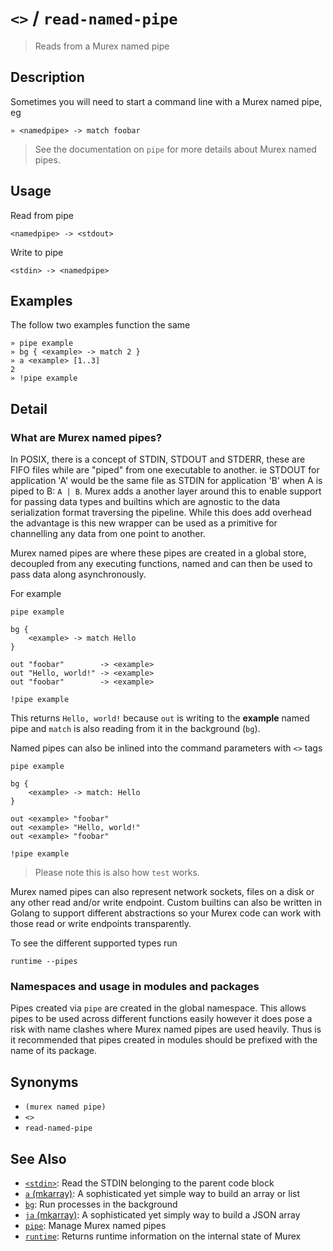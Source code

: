 # `<>` / `read-named-pipe`

> Reads from a Murex named pipe

## Description

Sometimes you will need to start a command line with a Murex named pipe, eg

```
» <namedpipe> -> match foobar
```

> See the documentation on `pipe` for more details about Murex named pipes.

## Usage

Read from pipe

```
<namedpipe> -> <stdout>
```

Write to pipe

```
<stdin> -> <namedpipe>
```

## Examples

The follow two examples function the same

```
» pipe example
» bg { <example> -> match 2 }
» a <example> [1..3]
2
» !pipe example
```

## Detail

### What are Murex named pipes?

In POSIX, there is a concept of STDIN, STDOUT and STDERR, these are FIFO files
while are "piped" from one executable to another. ie STDOUT for application 'A'
would be the same file as STDIN for application 'B' when A is piped to B:
`A | B`. Murex adds a another layer around this to enable support for passing
data types and builtins which are agnostic to the data serialization format
traversing the pipeline. While this does add overhead the advantage is this new
wrapper can be used as a primitive for channelling any data from one point to
another.

Murex named pipes are where these pipes are created in a global store,
decoupled from any executing functions, named and can then be used to pass
data along asynchronously.

For example

```
pipe example

bg {
    <example> -> match Hello
}

out "foobar"        -> <example>
out "Hello, world!" -> <example>
out "foobar"        -> <example>

!pipe example
```

This returns `Hello, world!` because `out` is writing to the **example** named
pipe and `match` is also reading from it in the background (`bg`).

Named pipes can also be inlined into the command parameters with `<>` tags

```
pipe example

bg {
    <example> -> match: Hello
}

out <example> "foobar"
out <example> "Hello, world!"
out <example> "foobar"

!pipe example
```

> Please note this is also how `test` works.

Murex named pipes can also represent network sockets, files on a disk or any
other read and/or write endpoint. Custom builtins can also be written in Golang
to support different abstractions so your Murex code can work with those read
or write endpoints transparently.

To see the different supported types run

```
runtime --pipes
```

### Namespaces and usage in modules and packages

Pipes created via `pipe` are created in the global namespace. This allows pipes
to be used across different functions easily however it does pose a risk with
name clashes where Murex named pipes are used heavily. Thus is it recommended
that pipes created in modules should be prefixed with the name of its package.

## Synonyms

* `(murex named pipe)`
* `<>`
* `read-named-pipe`


## See Also

* [`<stdin>`](../commands/stdin.md):
  Read the STDIN belonging to the parent code block
* [`a` (mkarray)](../commands/a.md):
  A sophisticated yet simple way to build an array or list
* [`bg`](../commands/bg.md):
  Run processes in the background
* [`ja` (mkarray)](../commands/ja.md):
  A sophisticated yet simply way to build a JSON array
* [`pipe`](../commands/pipe.md):
  Manage Murex named pipes
* [`runtime`](../commands/runtime.md):
  Returns runtime information on the internal state of Murex